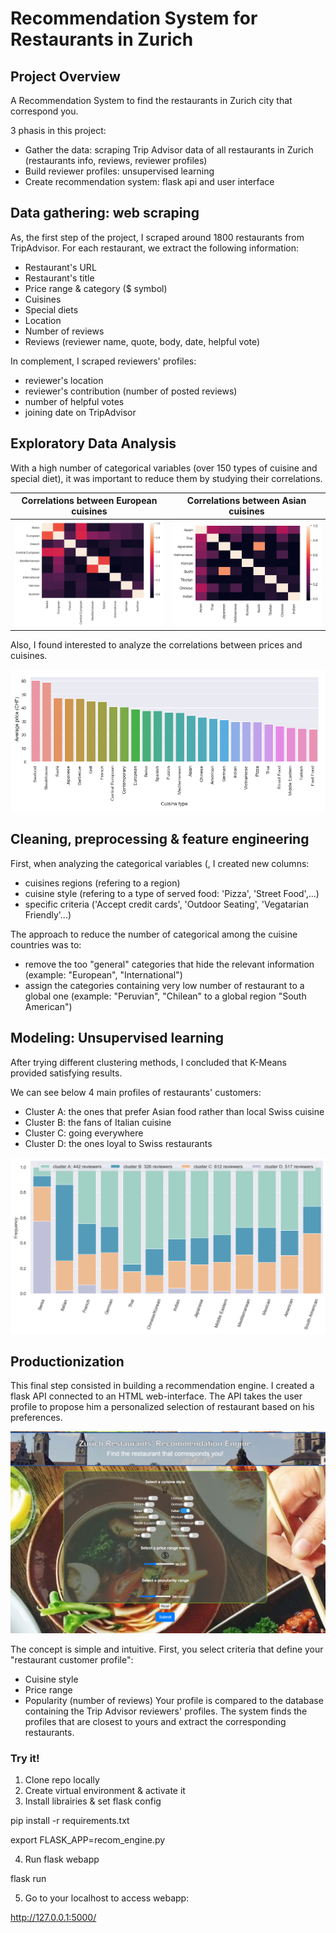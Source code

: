 # Recommendation System for Restaurants in Zurich

## Project Overview

A Recommendation System to find the restaurants in Zurich city that correspond you.

3 phasis in this project:
- Gather the data: scraping Trip Advisor data of all restaurants in Zurich (restaurants info, reviews, reviewer profiles)
- Build reviewer profiles: unsupervised learning
- Create recommendation system: flask api and user interface

## Data gathering: web scraping

As, the first step of the project, I scraped around 1800 restaurants from TripAdvisor.
For each restaurant, we extract the following information:
- Restaurant's URL
- Restaurant's title
- Price range & category ($ symbol)
- Cuisines
- Special diets
- Location
- Number of reviews
- Reviews (reviewer name, quote, body, date, helpful vote)

In complement, I scraped reviewers' profiles:
- reviewer's location
- reviewer's contribution (number of posted reviews)
- number of helpful votes
- joining date on TripAdvisor

## Exploratory Data Analysis

With a high number of categorical variables (over 150 types of cuisine and special diet), it was important to reduce them by studying their correlations.

Correlations between European cuisines            |  Correlations between Asian cuisines   
:-------------------------:|:-------------------------:
![](/images/correlation1_resized.PNG)  |  ![](/images/correlation2.PNG)

Also, I found interested to analyze the correlations between prices and cuisines.

![](/images/price_cuisine_corr.png)

## Cleaning, preprocessing & feature engineering

First, when analyzing the categorical variables (, I created new columns:
- cuisines regions (refering to a region)
- cuisine style (refering to a type of served food: 'Pizza', 'Street Food',...)
- specific criteria ('Accept credit cards', 'Outdoor Seating', 'Vegatarian Friendly'...)

The approach to reduce the number of categorical among the cuisine countries was to:
- remove the too "general" categories that hide the relevant information  (example: "European", "International")
- assign the categories containing very low number of restaurant to a global one (example: "Peruvian", "Chilean" to a global region "South American")


## Modeling: Unsupervised learning

After trying different clustering methods, I concluded that K-Means provided satisfying results.

We can see below 4 main profiles of restaurants' customers:
- Cluster A: the ones that prefer Asian food rather than local Swiss cuisine
- Cluster B: the fans of Italian cuisine
- Cluster C: going everywhere
- Cluster D: the ones loyal to Swiss restaurants

<img src="/images/clusters.png" width="720">

## Productionization

This final step consisted in building a recommendation engine.
I created a flask API connected to an HTML web-interface. 
The API takes the user profile to propose him a personalized selection of restaurant based on his preferences.

<img src="/images/Screenshot_updated.PNG" width="800">

The concept is simple and intuitive.
First, you select criteria that define your "restaurant customer profile":
- Cuisine style
- Price range
- Popularity (number of reviews)
Your profile is compared to the database containing the Trip Advisor reviewers' profiles.
The system finds the profiles that are closest to yours and extract the corresponding restaurants.

### Try it!

1. Clone repo locally
2. Create virtual environment & activate it
3. Install librairies & set flask config

pip install -r requirements.txt

export FLASK_APP=recom_engine.py

4. Run flask webapp

flask run

5. Go to your localhost to access webapp:

http://127.0.0.1:5000/

